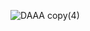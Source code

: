 ![DAAA copy(4)](https://github.com/curtlymartin/curtlymartin.github.io/assets/12593479/b5952265-a24e-4672-a5c2-ea4d2e0cb47b)
